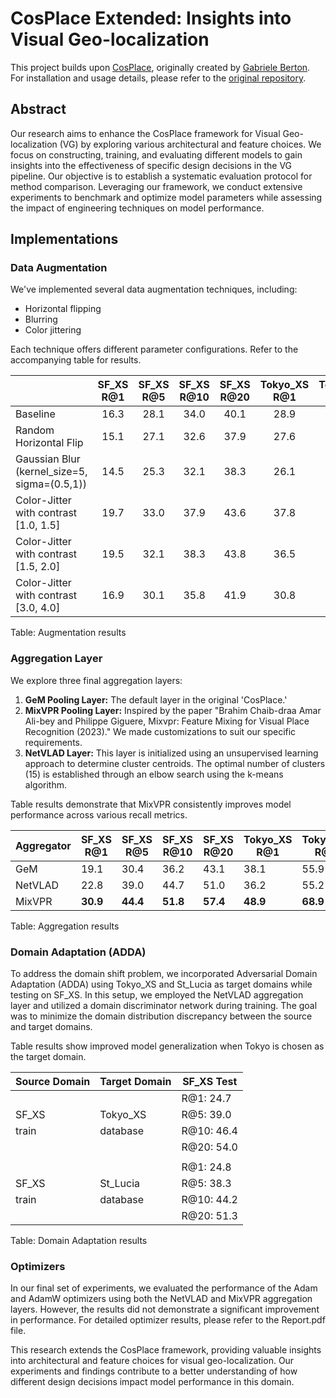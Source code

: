# CosPlace Extended: Insights into Visual Geo-localization

This project builds upon [CosPlace](https://github.com/gmberton/CosPlace.git), originally created by [Gabriele Berton](https://github.com/gmberton). For installation and usage details, please refer to the [original repository](https://github.com/gmberton/CosPlace.git).

## Abstract

Our research aims to enhance the CosPlace framework for Visual Geo-localization (VG) by exploring various architectural and feature choices. We focus on constructing, training, and evaluating different models to gain insights into the effectiveness of specific design decisions in the VG pipeline. Our objective is to establish a systematic evaluation protocol for method comparison. Leveraging our framework, we conduct extensive experiments to benchmark and optimize model parameters while assessing the impact of engineering techniques on model performance.

## Implementations

### Data Augmentation

We've implemented several data augmentation techniques, including:
- Horizontal flipping
- Blurring
- Color jittering

Each technique offers different parameter configurations. Refer to the accompanying table for results.

|              | SF_XS R@1 | SF_XS R@5 | SF_XS R@10 | SF_XS R@20 | Tokyo_XS R@1 | Tokyo_XS R@5 | Tokyo_XS R@10 | Tokyo_XS R@20 |
|--------------|:---------:|:---------:|:----------:|:----------:|:------------:|:------------:|:-------------:|:-------------:|
| Baseline     |   16.3    |   28.1    |    34.0    |    40.1    |     28.9     |     46.0     |      59.0     |      71.1     |
| Random Horizontal Flip |   15.1    |   27.1    |    32.6    |    37.9    |     27.6     |     51.7     |      61.9     |     72.1  |
| Gaussian Blur (kernel_size=5, sigma=(0.5,1)) |   14.5    |   25.3    |    32.1    |    38.3    |     26.1     |     49.8     |      60.0     |     70.1  |
| Color-Jitter with contrast [1.0, 1.5] |   19.7    |   33.0    |    37.9    |    43.6    |     37.8     |     53.7     |      59.0     |     70.2  |
| Color-Jitter with contrast [1.5, 2.0] |   19.5    |   32.1    |    38.3    |    43.8    |     36.5     |     52.7     |     62.2  |     70.8  |
| Color-Jitter with contrast [3.0, 4.0] |   16.9    |   30.1    |    35.8    |    41.9    |     30.8     |     49.2     |      54.0     |     66.0  |


Table: Augmentation results

### Aggregation Layer

We explore three final aggregation layers:
1. **GeM Pooling Layer:** The default layer in the original 'CosPlace.'
2. **MixVPR Pooling Layer:** Inspired by the paper "Brahim Chaib-draa Amar Ali-bey and Philippe Giguere, Mixvpr: Feature Mixing for Visual Place Recognition (2023)." We made customizations to suit our specific requirements.
3. **NetVLAD Layer:** This layer is initialized using an unsupervised learning approach to determine cluster centroids. The optimal number of clusters (15) is established through an elbow search using the k-means algorithm.

Table results demonstrate that MixVPR consistently improves model performance across various recall metrics.

| Aggregator | SF_XS R@1 | SF_XS R@5 | SF_XS R@10 | SF_XS R@20 | Tokyo_XS R@1 | Tokyo_XS R@5 | Tokyo_XS R@10 | Tokyo_XS R@20 |
|------------|-----------|-----------|------------|------------|--------------|--------------|---------------|---------------|
| GeM        | 19.1      | 30.4      | 36.2       | 43.1       | 38.1         | 55.9         | 63.5          | 71.4          |
| NetVLAD    | 22.8      | 39.0      | 44.7       | 51.0       | 36.2         | 55.2         | 64.4          | 72.7          |
| MixVPR     | **30.9**      | **44.4**      | **51.8**       | **57.4**       | **48.9**         | **68.9**         | **75.9**          | **81.6**          |

Table: Aggregation results

### Domain Adaptation (ADDA)

To address the domain shift problem, we incorporated Adversarial Domain Adaptation (ADDA) using Tokyo_XS and St_Lucia as target domains while testing on SF_XS. In this setup, we employed the NetVLAD aggregation layer and utilized a domain discriminator network during training. The goal was to minimize the domain distribution discrepancy between the source and target domains.

Table results show improved model generalization when Tokyo is chosen as the target domain.

| Source Domain | Target Domain | SF_XS Test      |
|---------------|---------------|-----------------|
|               |               | R@1: 24.7       |
| SF_XS         | Tokyo_XS      | R@5: 39.0       |
| train         | database      | R@10: 46.4      |
|               |               | R@20: 54.0      |
|               |               |                 |
|               |               | R@1: 24.8       |
| SF_XS         | St_Lucia      | R@5: 38.3       |
| train         | database      | R@10: 44.2      |
|               |               | R@20: 51.3      |

Table: Domain Adaptation results

### Optimizers

In our final set of experiments, we evaluated the performance of the Adam and AdamW optimizers using both the NetVLAD and MixVPR aggregation layers. However, the results did not demonstrate a significant improvement in performance. For detailed optimizer results, please refer to the Report.pdf file.

This research extends the CosPlace framework, providing valuable insights into architectural and feature choices for visual geo-localization. Our experiments and findings contribute to a better understanding of how different design decisions impact model performance in this domain.






